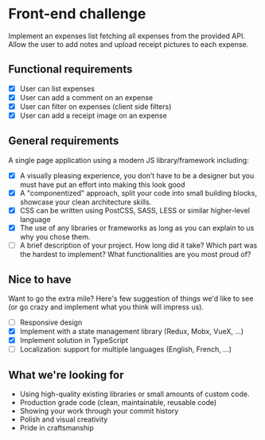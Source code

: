 # Front-end challenge
Implement an expenses list fetching all expenses from the provided API. Allow the user to add notes and upload receipt pictures to each expense.

## Functional requirements
- [x] User can list expenses
- [x] User can add a comment on an expense
- [x] User can filter on expenses (client side filters)
- [x] User can add a receipt image on an expense

## General requirements
A single page application using a modern JS library/framework including:
- [x] A visually pleasing experience, you don’t have to be a designer but you must have put an effort into making this look good
- [x] A "componentized" approach, split your code into small building blocks, showcase your clean architecture skills.
- [x] CSS can be written using PostCSS, SASS, LESS or similar higher-level language
- [x] The use of any libraries or frameworks as long as you can explain to us why you chose them.
- [ ] A brief description of your project. How long did it take? Which part was the hardest to implement? What functionalities are you most proud of?

## Nice to have
Want to go the extra mile? Here's few suggestion of things we'd like to see (or go crazy and implement what you think will impress us).
- [ ] Responsive design
- [x] Implement with a state management library (Redux, Mobx, VueX, ...)
- [x] Implement solution in TypeScript
- [ ] Localization: support for multiple languages (English, French, ...)

## What we're looking for
- Using high-quality existing libraries or small amounts of custom code. 
- Production grade code (clean, maintainable, reusable code)
- Showing your work through your commit history
- Polish and visual creativity
- Pride in craftsmanship
